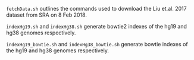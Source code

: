 `fetchData.sh` outlines the commands used to download the Liu et.al. 2017 dataset from SRA on 8 Feb 2018. 

`indexHg19.sh` and `indexHg38.sh` generate bowtie2 indexes of the hg19 and hg38 genomes respectively. 

`indexHg19_bowtie.sh` and `indexHg38_bowtie.sh` generate bowtie indexes of the hg19 and hg38 genomes respectively.
